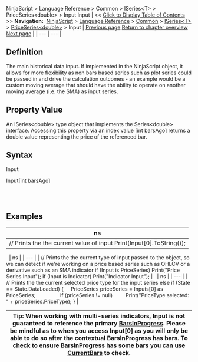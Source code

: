 ﻿
NinjaScript \> Language Reference \> Common \> ISeries\<T\> \> PriceSeries\<double\> \> Input
Input
| \<\< [Click to Display Table of Contents](input.md) \>\> **Navigation:**     [NinjaScript](ninjascript-1.md) \> [Language Reference](language_reference_wip-1.md) \> [Common](common-1.md) \> [ISeries\<T\>](iseriest-1.md) \> [PriceSeries\<double\>](priceseries-1.md) \> Input | [Previous page](highs-1.md) [Return to chapter overview](priceseries-1.md) [Next page](inputs-1.md) |
| --- | --- |
## Definition
The main historical data input. If implemented in the NinjaScript object, it allows for more flexibility as non bars based series such as plot series could be passed in and drive the calculation outcomes \- an example would be a custom moving average that should have the ability to operate on another moving average (i.e. the SMA) as input series.
 
## Property Value
An ISeries\<double\> type object that implements the Series\<double\> interface. Accessing this property via an index value \[int barsAgo] returns a double value representing the price of the referenced bar.
 
## Syntax
Input   

Input\[int barsAgo]
## 
 
## 
## Examples
| ns |
| --- |
| // Prints the the current value of input Print(Input\[0].ToString()); |
 
| ns |
| --- |
| // Prints the the current type of input passed to the object, so we can detect if we're working on a price based series such as OHLCV or a derivative such as an SMA indicator if (Input is PriceSeries) Print("Price Series Input"); if (Input is Indicator) Print("Indicator Input"); |
 
| ns |
| --- |
| // Prints the the current selected price type for the input series else if (State \=\= State.DataLoaded) {      PriceSeries priceSeries \= Inputs\[0] as PriceSeries;                   if (priceSeries !\= null)          Print("PriceType selected: " \+ priceSeries.PriceType); } |

| Tip: When working with multi\-series indicators, Input is not guaranteed to reference the primary [BarsInProgress](barsinprogress-1.md). Please be mindful as to when you access Input\[0] as you will only be able to do so after the contextual BarsInProgress has bars. To check to ensure BarsInProgress has some bars you can use [CurrentBars](currentbars-1.md) to check. |
| --- |

